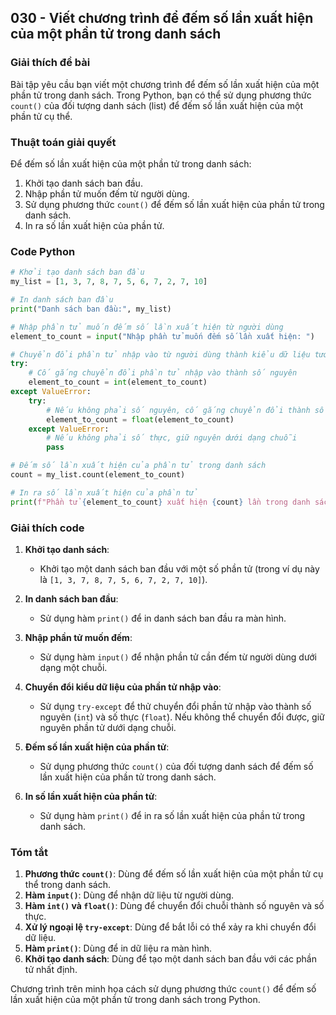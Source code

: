 ## 030 - Viết chương trình để đếm số lần xuất hiện của một phần tử trong danh sách

### Giải thích đề bài

Bài tập yêu cầu bạn viết một chương trình để đếm số lần xuất hiện của một phần tử trong danh sách. Trong Python, bạn có thể sử dụng phương thức `count()` của đối tượng danh sách (list) để đếm số lần xuất hiện của một phần tử cụ thể.

### Thuật toán giải quyết

Để đếm số lần xuất hiện của một phần tử trong danh sách:

1. Khởi tạo danh sách ban đầu.
2. Nhập phần tử muốn đếm từ người dùng.
3. Sử dụng phương thức `count()` để đếm số lần xuất hiện của phần tử trong danh sách.
4. In ra số lần xuất hiện của phần tử.

### Code Python

```python
# Khởi tạo danh sách ban đầu
my_list = [1, 3, 7, 8, 7, 5, 6, 7, 2, 7, 10]

# In danh sách ban đầu
print("Danh sách ban đầu:", my_list)

# Nhập phần tử muốn đếm số lần xuất hiện từ người dùng
element_to_count = input("Nhập phần tử muốn đếm số lần xuất hiện: ")

# Chuyển đổi phần tử nhập vào từ người dùng thành kiểu dữ liệu tương ứng
try:
    # Cố gắng chuyển đổi phần tử nhập vào thành số nguyên
    element_to_count = int(element_to_count)
except ValueError:
    try:
        # Nếu không phải số nguyên, cố gắng chuyển đổi thành số thực
        element_to_count = float(element_to_count)
    except ValueError:
        # Nếu không phải số thực, giữ nguyên dưới dạng chuỗi
        pass

# Đếm số lần xuất hiện của phần tử trong danh sách
count = my_list.count(element_to_count)

# In ra số lần xuất hiện của phần tử
print(f"Phần tử {element_to_count} xuất hiện {count} lần trong danh sách.")
```

### Giải thích code

1. **Khởi tạo danh sách**:

   - Khởi tạo một danh sách ban đầu với một số phần tử (trong ví dụ này là `[1, 3, 7, 8, 7, 5, 6, 7, 2, 7, 10]`).

2. **In danh sách ban đầu**:

   - Sử dụng hàm `print()` để in danh sách ban đầu ra màn hình.

3. **Nhập phần tử muốn đếm**:

   - Sử dụng hàm `input()` để nhận phần tử cần đếm từ người dùng dưới dạng một chuỗi.

4. **Chuyển đổi kiểu dữ liệu của phần tử nhập vào**:

   - Sử dụng `try-except` để thử chuyển đổi phần tử nhập vào thành số nguyên (`int`) và số thực (`float`). Nếu không thể chuyển đổi được, giữ nguyên phần tử dưới dạng chuỗi.

5. **Đếm số lần xuất hiện của phần tử**:

   - Sử dụng phương thức `count()` của đối tượng danh sách để đếm số lần xuất hiện của phần tử trong danh sách.

6. **In số lần xuất hiện của phần tử**:
   - Sử dụng hàm `print()` để in ra số lần xuất hiện của phần tử trong danh sách.

### Tóm tắt

1. **Phương thức `count()`**: Dùng để đếm số lần xuất hiện của một phần tử cụ thể trong danh sách.
2. **Hàm `input()`**: Dùng để nhận dữ liệu từ người dùng.
3. **Hàm `int()` và `float()`**: Dùng để chuyển đổi chuỗi thành số nguyên và số thực.
4. **Xử lý ngoại lệ `try-except`**: Dùng để bắt lỗi có thể xảy ra khi chuyển đổi dữ liệu.
5. **Hàm `print()`**: Dùng để in dữ liệu ra màn hình.
6. **Khởi tạo danh sách**: Dùng để tạo một danh sách ban đầu với các phần tử nhất định.

Chương trình trên minh họa cách sử dụng phương thức `count()` để đếm số lần xuất hiện của một phần tử trong danh sách trong Python.
